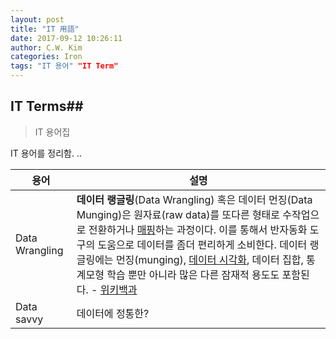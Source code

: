 ```yaml
---
layout: post
title: "IT 用語"
date: 2017-09-12 10:26:11
author: C.W. Kim
categories: Iron
tags: "IT 용어" "IT Term" 
---
```


## IT Terms##

> IT 용어집 

IT 용어를 정리함. ..

| 용어             | 설명                                       |
| -------------- | ---------------------------------------- |
| Data Wrangling | **데이터 랭글링**(Data Wrangling) 혹은 데이터 먼징(Data Munging)은 원자료(raw data)를 또다른 형태로 수작업으로 전환하거나 [매핑](https://ko.wikipedia.org/wiki/%EC%82%AC%EC%83%81_(%EC%BB%B4%ED%93%A8%ED%8C%85))하는 과정이다. 이를 통해서 반자동화 도구의 도움으로 데이터를 좀더 편리하게 소비한다. 데이터 랭글링에는 먼징(munging), [데이터 시각화](https://ko.wikipedia.org/wiki/%EB%8D%B0%EC%9D%B4%ED%84%B0_%EC%8B%9C%EA%B0%81%ED%99%94), 데이터 집합, 통계모형 학습 뿐만 아니라 많은 다른 잠재적 용도도 포함된다. -   [위키백과](https://ko.wikipedia.org/wiki/%EB%8D%B0%EC%9D%B4%ED%84%B0_%EB%9E%AD%EA%B8%80%EB%A7%81) |
| Data savvy     | 데이터에 정통한?                                |



